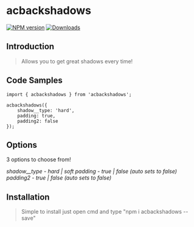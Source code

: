 # acbackshadows

[![NPM version][npm-image]][npm-url]
[![Downloads][downloads-image]][downloads-url]

## Introduction

> Allows you to get great shadows every time!

## Code Samples

```
import { acbackshadows } from 'acbackshadows';

acbackshadows({
    shadow__type: 'hard',
    padding: true,
    padding2: false
});
```

## Options

3 options to choose from!

*shadow__type - hard | soft*
*padding - true | false (auto sets to false)* *padding2 - true | false (auto sets to false)*

## Installation

> Simple to install just open cmd and type "npm i acbackshadows --save"

[npm-image]: https://img.shields.io/npm/v/acnumbers?style=flat-square
[npm-url]: https://npmjs.org/package/acbackshadows
[downloads-image]: https://img.shields.io/npm/dw/acbackshadows
[downloads-url]: https://npmjs.org/package/acbackshadows
